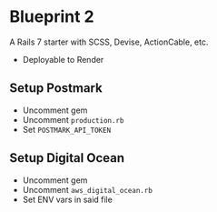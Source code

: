 # Blueprint 2

A Rails 7 starter with SCSS, Devise, ActionCable, etc.

- Deployable to Render


## Setup Postmark
- Uncomment gem
- Uncomment `production.rb`
- Set `POSTMARK_API_TOKEN`


## Setup Digital Ocean
- Uncomment gem
- Uncomment `aws_digital_ocean.rb`
- Set ENV vars in said file